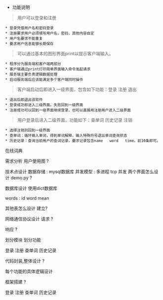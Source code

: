 * 功能说明

>用户可以登录和注册

```
* 登录凭借用户名和密码登录
* 注册要求用户必须填写用户名，密码，其他内容自定
* 用户名要求不能重复
* 要求用户信息能够长期保存
```



>可以通过基本的图形界面print以提示客户端输入。

```
* 程序分为服务端和客户端两部分
* 客户端通过print打印简单界面输入命令发起请求
* 服务端主要负责逻辑数据处理
* 启动服务端后应该能满足多个客户端同时操作
```



>客户端启动后即进入一级界面，包含如下功能：登录    注册    退出

	* 退出后即退出该软件
	* 登录成功即进入二级界面，失败回到一级界面
	* 注册成功可以回到一级界面继续登录，也可以直接用注册用户进入二级界面



>用户登录后进入二级界面，功能如下：查单词    历史记录    注销

	* 选择注销则回到一级界面
	* 查单词：循环输入单词，得到单词解释，输入特殊符号退出单词查询状态
	* 历史记录：查询当前用户的查词记录，要求记录包含name   word   time。前10条即可。


在线词典

需求分析
   用户使用图 ?

技术点设计
   数据存储 : mysql数据库
   并发模型 : 多进程  tcp  并发
   两个界面怎么设计  demo.py ?

数据库设计
   使用dict数据库

   words :  id   word   mean

   其他表怎么设计  建立?

网络通信协议设计
   请求 ?

   响应 ?

划分模块 划分功能

   登录
   注册
   查单词
   历史记录

   代码封装,整体设计 ?

每个功能的具体逻辑设计

   框架搭建  ?

   登录
   注册
   查单词
   历史记录